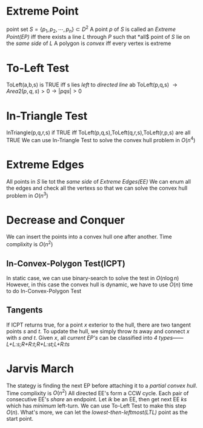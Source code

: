 # Extreme Point
point set $S=\{p_1,p_2,\cdots ,p_n\}\subset D^2$
A point $p$ of $S$ is called an *Extreme Point(EP)* iff there exists a line $L$ through $P$ such that *all$ point of $S$ lie on the *same side* of $L$
A polygon is *convex* iff every vertex is extreme
# To-Left Test
ToLeft(a,b,s) is TRUE iff s lies *left* to *directed line* ab
ToLeft(p,q,s) $\to Area2(p,q,s)>0 \to |p q s|>0$
# In-Triangle Test
InTriangle(p,q,r,s) if TRUE iff ToLeft(p,q,s),ToLeft(q,r,s),ToLeft(r,p,s) are all TRUE
We can use In-Triangle Test to solve the convex hull problem in $O(n^4)$
# Extreme Edges
All points in $S$ lie tot the *same side* of *Extreme Edges(EE)*
We can enum all the edges and check all the vertexs so that we can solve the convex hull problem in $O(n^3)$
# Decrease and Conquer
We can insert the points into a convex hull one after another. Time complixity is $O(n^2)$
## In-Convex-Polygon Test(ICPT)
In static case, we can use binary-search to solve the test in $O(n\log n)$
However, in this case the convex hull is dynamic, we have to use $O(n)$ time to do In-Convex-Polygon Test
## Tangents
If ICPT returns true, for a point *$x$* exterior to the hull, there are two tangent points $s$ and $t$.
To update the hull, we simply throw *$ts$* away and connect *$x$* with *$s$ and $t$*.
Given $x$, all *current EP's* can be classified into *4 types*——*L+L:s;R+R:t;R+L:st;L+R:ts*
# Jarvis March
The stategy is finding the next EP before attaching it to a *partial convex hull*. Time complixity is $O(n^2)$
All directed EE's form a CCW cycle. Each pair of consecutive EE's *share* an endpoint.
Let *$ik$* be an EE, then get next EE *$ks$* which has *minimum* left-turn.
We can use To-Left Test to make this step $O(n)$.
What's more, we can let the *lowest-then-leftmost(LTL)* point as the start point.
